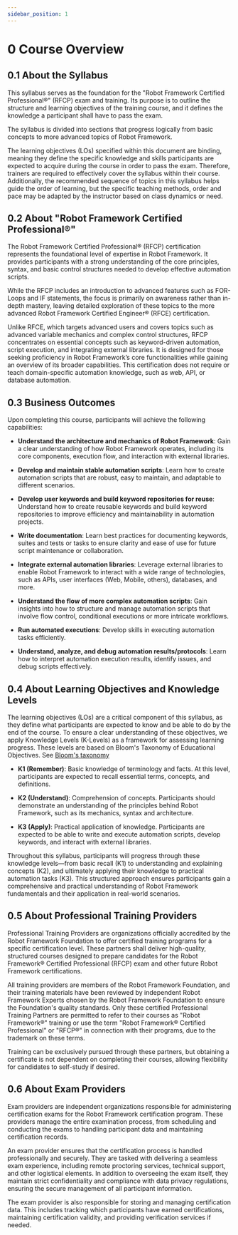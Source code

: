```yaml
---
sidebar_position: 1
---
```


# 0 Course Overview




## 0.1 About the Syllabus
This syllabus serves as the foundation for the "Robot Framework Certified Professional®" (RFCP) exam and training.
Its purpose is to outline the structure and learning objectives of the training course,
and it defines the knowledge a participant shall have to pass the exam.

The syllabus is divided into sections that progress logically from basic concepts to more advanced topics of Robot Framework.

The learning objectives (LOs) specified within this document are binding,
meaning they define the specific knowledge and skills participants are expected to acquire during the course in order to pass the exam.
Therefore, trainers are required to effectively cover the syllabus within their course.
Additionally, the recommended sequence of topics in this syllabus helps guide the order of learning,
but the specific teaching methods, order and pace may be adapted by the instructor based on class dynamics or need.




## 0.2 About "Robot Framework Certified Professional®"
The Robot Framework Certified Professional® (RFCP) certification represents the foundational level of expertise in Robot Framework. It provides participants with a strong understanding of the core principles, syntax, and basic control structures needed to develop effective automation scripts.

While the RFCP includes an introduction to advanced features such as FOR-Loops and IF statements,
the focus is primarily on awareness rather than in-depth mastery,
leaving detailed exploration of these topics to the more advanced Robot Framework Certified Engineer® (RFCE) certification.

Unlike RFCE, which targets advanced users and covers topics such as advanced variable mechanics and complex control structures,
RFCP concentrates on essential concepts such as keyword-driven automation, script execution, and integrating external libraries.
It is designed for those seeking proficiency in Robot Framework’s core functionalities while gaining an overview of its broader capabilities.
This certification does not require or teach domain-specific automation knowledge, such as web, API, or database automation.




## 0.3 Business Outcomes
Upon completing this course, participants will achieve the following capabilities:

- **Understand the architecture and mechanics of Robot Framework**: Gain a clear understanding of how Robot Framework operates, including its core components, execution flow, and interaction with external libraries.

- **Develop and maintain stable automation scripts**: Learn how to create automation scripts that are robust, easy to maintain, and adaptable to different scenarios.

- **Develop user keywords and build keyword repositories for reuse**: Understand how to create reusable keywords and build keyword repositories to improve efficiency and maintainability in automation projects.

- **Write documentation**: Learn best practices for documenting keywords, suites and tests or tasks to ensure clarity and ease of use for future script maintenance or collaboration.

- **Integrate external automation libraries**: Leverage external libraries to enable Robot Framework to interact with a wide range of technologies, such as APIs, user interfaces (Web, Mobile, others), databases, and more.

- **Understand the flow of more complex automation scripts**: Gain insights into how to structure and manage automation scripts that involve flow control, conditional executions or more intricate workflows.

- **Run automated executions**: Develop skills in executing automation tasks efficiently.

- **Understand, analyze, and debug automation results/protocols**: Learn how to interpret automation execution results, identify issues, and debug scripts effectively.




## 0.4 About Learning Objectives and Knowledge Levels
The learning objectives (LOs) are a critical component of this syllabus,
as they define what participants are expected to know and be able to do by the end of the course.
To ensure a clear understanding of these objectives, we apply Knowledge Levels (K-Levels) as a framework for assessing learning progress.
These levels are based on Bloom's Taxonomy of Educational Objectives. See [Bloom's taxonomy](https://en.wikipedia.org/wiki/Bloom%27s_taxonomy)

- **K1 (Remember)**: Basic knowledge of terminology and facts. At this level, participants are expected to recall essential terms, concepts, and definitions.

- **K2 (Understand)**: Comprehension of concepts. Participants should demonstrate an understanding of the principles behind Robot Framework, such as its mechanics, syntax and architecture.

- **K3 (Apply)**: Practical application of knowledge. Participants are expected to be able to write and execute automation scripts, develop keywords, and interact with external libraries.

Throughout this syllabus, participants will progress through these knowledge levels—from basic recall (K1) to understanding and explaining concepts (K2), and ultimately applying their knowledge to practical automation tasks (K3). This structured approach ensures participants gain a comprehensive and practical understanding of Robot Framework fundamentals and their application in real-world scenarios.



## 0.5 About Professional Training Providers

Professional Training Providers are organizations officially accredited by the Robot Framework Foundation to offer certified training programs for a specific certification level.
These partners shall deliver high-quality, structured courses designed to prepare candidates for the Robot Framework® Certified Professional (RFCP) exam and other future Robot Framework certifications.

All training providers are members of the Robot Framework Foundation,
and their training materials have been reviewed by independent Robot Framework Experts chosen by the Robot Framework Foundation to ensure the Foundation's quality standards.
Only these certified Professional Training Partners are permitted to refer to their courses as "Robot Framework®" training or use the term "Robot Framework® Certified Professional" or "RFCP®" in connection with their programs, due to the trademark on these terms.

Training can be exclusively pursued through these partners, but obtaining a certificate is not dependent on completing their courses, allowing flexibility for candidates to self-study if desired.




## 0.6 About Exam Providers

Exam providers are independent organizations responsible for administering certification exams for the Robot Framework certification program.
These providers manage the entire examination process, from scheduling and conducting the exams to handling participant data and maintaining certification records.

An exam provider ensures that the certification process is handled professionally and securely.
They are tasked with delivering a seamless exam experience, including remote proctoring services, technical support, and other logistical elements.
In addition to overseeing the exam itself, they maintain strict confidentiality and compliance with data privacy regulations, ensuring the secure management of all participant information.

The exam provider is also responsible for storing and managing certification data.
This includes tracking which participants have earned certifications, maintaining certification validity, and providing verification services if needed.
